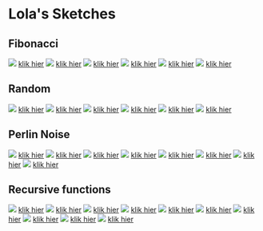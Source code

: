 # Lola's Sketches

## Fibonacci

![](Lola/fibonachi/1.png)
[klik hier](Lola/fibonachi/1.pv)
![](Lola/fibonachi/2.png)
[klik hier](Lola/fibonachi/2.pv)
![](Lola/fibonachi/3.png)
[klik hier](Lola/fibonachi/3.pv)
![](Lola/fibonachi/4.png)
[klik hier](Lola/fibonachi/4.pv)
![](Lola/fibonachi/5.png)
[klik hier](Lola/fibonachi/5.pv)
![](Lola/fibonachi/6.png)
[klik hier](Lola/fibonachi/6.pv)


## Random


![](Lola/random/1.png)
[klik hier](Lola/random/1.pv)
![](Lola/random/2.png)
[klik hier](Lola/random/2.pv)
![](Lola/random/3.png)
[klik hier](Lola/random/3.pv)
![](Lola/random/4.png)
[klik hier](Lola/random/4.pv)
![](Lola/random/5.png)
[klik hier](Lola/random/5.pv)
![](Lola/random/6.png)
[klik hier](Lola/random/6.pv)



## Perlin Noise

![](Lola/perlin_noise/1.png)
[klik hier](Lola/perlin_noise/1.pv)
![](Lola/perlin_noise/2.png)
[klik hier](Lola/perlin_noise/2.pv)
![](Lola/perlin_noise/3.png)
[klik hier](Lola/perlin_noise/3.pv)
![](Lola/perlin_noise/4.png)
[klik hier](Lola/perlin_noise/4.pv)
![](Lola/perlin_noise/5.png)
[klik hier](Lola/perlin_noise/5.pv)
![](Lola/perlin_noise/6.png)
[klik hier](Lola/perlin_noise/6.pv)
![](Lola/perlin_noise/7.png)
[klik hier](Lola/perlin_noise/7.pv)
![](Lola/perlin_noise/8.png)
[klik hier](Lola/perlin_noise/8.pv)


## Recursive functions

![](Lola/recursive/1.png)
[klik hier](Lola/recursive/1.pv)
![](Lola/recursive/2.png)
[klik hier](Lola/recursive/2.pv)
![](Lola/recursive/3.png)
[klik hier](Lola/recursive/3.pv)
![](Lola/recursive/4.png)
[klik hier](Lola/recursive/4.pv)
![](Lola/recursive/5.png)
[klik hier](Lola/recursive/5.pv)
![](Lola/recursive/6.png)
[klik hier](Lola/recursive/6.pv)
![](Lola/recursive/7.png)
[klik hier](Lola/recursive/7.pv)
![](Lola/recursive/8.png)
[klik hier](Lola/recursive/8.pv)
![](Lola/recursive/9.png)
[klik hier](Lola/recursive/9.pv)
![](Lola/recursive/10.png)
[klik hier](Lola/recursive/10.pv)